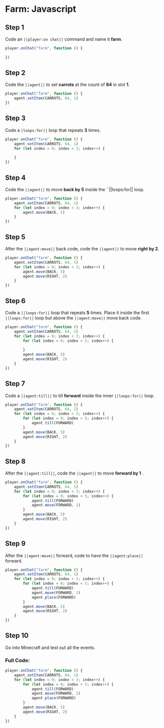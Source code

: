 # Farm: Javascript

## Step 1
Code an ``||player:on chat||`` command and name it **farm**.

```javascript
player.onChat("farm", function () { 
 
}) 
```

## Step 2
Code the ``||agent||`` to set **carrots** at the count of **64** in slot **1**. 

```javascript
player.onChat("farm", function () {
    agent.setItem(CARROTS, 64, 1)
})
```

## Step 3
Code a ``|loops:for||`` loop that repeats **3** times. 

```javascript
player.onChat("farm", function () { 
    agent.setItem(CARROTS, 64, 1) 
    for (let index = 0; index < 3; index++) { 
      
    } 
}) 
```

## Step 4
Code the ``||agent||`` to move **back by 5** inside the ``||loops:for|| loop.

```javascript
player.onChat("farm", function () { 
    agent.setItem(CARROTS, 64, 1) 
    for (let index = 0; index < 3; index++) { 
        agent.move(BACK, 5) 
    } 
}) 
```

## Step 5
After the ``||agent:move||`` back code, code the ``||agent||`` to move **right by 2**.

```javascript
player.onChat("farm", function () { 
    agent.setItem(CARROTS, 64, 1) 
    for (let index = 0; index < 3; index++) { 
        agent.move(BACK, 5) 
        agent.move(RIGHT, 2) 
    } 
}) 
```

## Step 6
Code a ``||loops:for||`` loop that repeats **5** times. Place it inside the first ``||loops:for||`` loop but above the ``||agent:move||`` move back code.

```javascript
player.onChat("farm", function () { 
    agent.setItem(CARROTS, 64, 1) 
    for (let index = 0; index < 3; index++) { 
        for (let index = 0; index < 5; index++) { 
          
        } 
        agent.move(BACK, 5) 
        agent.move(RIGHT, 2) 
    } 
}) 
```

## Step 7
Code a ``||agent:till||`` to till **forward** inside the inner ``||loops:for||`` loop.

```javascript
player.onChat("farm", function () { 
    agent.setItem(CARROTS, 64, 1) 
    for (let index = 0; index < 3; index++) { 
        for (let index = 0; index < 5; index++) { 
            agent.till(FORWARD) 
        } 
        agent.move(BACK, 5) 
        agent.move(RIGHT, 2) 
    } 
}) 
```

## Step 8
After the ``||agent:till||``, code the ``||agent||`` to move **forward by 1** .

```javascript
player.onChat("farm", function () { 
    agent.setItem(CARROTS, 64, 1) 
    for (let index = 0; index < 3; index++) { 
        for (let index = 0; index < 5; index++) { 
            agent.till(FORWARD) 
            agent.move(FORWARD, 1) 
        } 
        agent.move(BACK, 5) 
        agent.move(RIGHT, 2) 
    } 
}) 
```

## Step 9
After the ``||agent:move||`` forward, code to have the ``||agent:place||`` forward. 

```javascript
player.onChat("farm", function () { 
    agent.setItem(CARROTS, 64, 1) 
    for (let index = 0; index < 3; index++) { 
        for (let index = 0; index < 5; index++) { 
            agent.till(FORWARD) 
            agent.move(FORWARD, 1) 
            agent.place(FORWARD) 
        } 
        agent.move(BACK, 5) 
        agent.move(RIGHT, 2) 
    } 
}) 
```

## Step 10
Go into Minecraft and test out all the events.

### Full Code: 

```javascript
player.onChat("farm", function () {
    agent.setItem(CARROTS, 64, 1)
    for (let index = 0; index < 3; index++) {
        for (let index = 0; index < 5; index++) {
            agent.till(FORWARD)
            agent.move(FORWARD, 1)
            agent.place(FORWARD)
        }
        agent.move(BACK, 5)
        agent.move(RIGHT, 2)
    }
})
```

